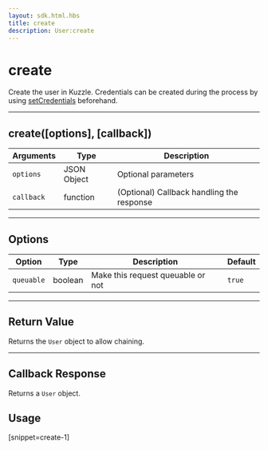```yaml
---
layout: sdk.html.hbs
title: create
description: User:create
---
```


# create

Create the user in Kuzzle. Credentials can be created during the process by using [setCredentials](/sdk-reference/php/3/user/set-credentials) beforehand.

---

## create([options], [callback])

| Arguments  | Type        | Description                               |
| ---------- | ----------- | ----------------------------------------- |
| `options`  | JSON Object | Optional parameters                       |
| `callback` | function    | (Optional) Callback handling the response |

---

## Options

| Option     | Type    | Description                       | Default |
| ---------- | ------- | --------------------------------- | ------- |
| `queuable` | boolean | Make this request queuable or not | `true`  |

---

## Return Value

Returns the `User` object to allow chaining.

---

## Callback Response

Returns a `User` object.

## Usage

[snippet=create-1]
